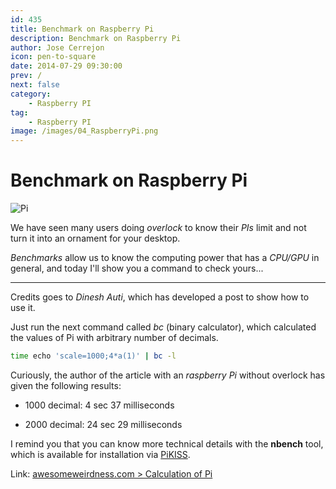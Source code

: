 ```yaml
---
id: 435
title: Benchmark on Raspberry Pi
description: Benchmark on Raspberry Pi
author: Jose Cerrejon
icon: pen-to-square
date: 2014-07-29 09:30:00
prev: /
next: false
category:
    - Raspberry PI
tag:
    - Raspberry PI
image: /images/04_RaspberryPi.png
---
```


# Benchmark on Raspberry Pi

![Pi](/images/04_RaspberryPi.png)

We have seen many users doing _overlock_ to know their _PIs_ limit and not turn it into an ornament for your desktop.

_Benchmarks_ allow us to know the computing power that has a _CPU/GPU_ in general, and today I'll show you a command to check yours...

---

Credits goes to _Dinesh Auti_, which has developed a post to show how to use it.

Just run the next command called _bc_ (binary calculator), which calculated the values of Pi with arbitrary number of decimals.

```bash
time echo 'scale=1000;4*a(1)' | bc -l
```

Curiously, the author of the article with an _raspberry Pi_ without overlock has given the following results:

-   1000 decimal: 4 sec 37 milliseconds

-   2000 decimal: 24 sec 29 milliseconds

I remind you that you can know more technical details with the **nbench** tool, which is available for installation via [PiKISS](https://github.com/jmcerrejon/PiKISS/blob/master/scripts/info/bmark.sh).

Link: [awesomeweirdness.com > Calculation of Pi](https://www.awesomeweirdness.com/projects-diy/calculation-pi/)
